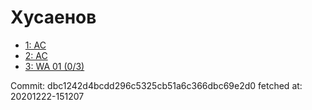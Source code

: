 # Хусаенов
- [1: AC](1.md)
- [2: AC](2.md)
- [3: WA 01 (0/3)](3.md)

Commit: dbc1242d4bcdd296c5325cb51a6c366dbc69e2d0
 fetched at: 20201222-151207
